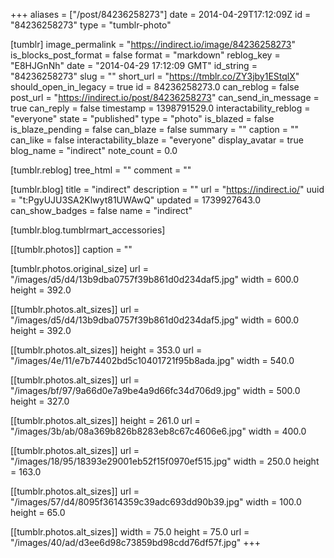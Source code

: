 +++
aliases = ["/post/84236258273"]
date = 2014-04-29T17:12:09Z
id = "84236258273"
type = "tumblr-photo"

[tumblr]
image_permalink = "https://indirect.io/image/84236258273"
is_blocks_post_format = false
format = "markdown"
reblog_key = "E8HJGnNh"
date = "2014-04-29 17:12:09 GMT"
id_string = "84236258273"
slug = ""
short_url = "https://tmblr.co/ZY3jby1EStqlX"
should_open_in_legacy = true
id = 84236258273.0
can_reblog = false
post_url = "https://indirect.io/post/84236258273"
can_send_in_message = true
can_reply = false
timestamp = 1398791529.0
interactability_reblog = "everyone"
state = "published"
type = "photo"
is_blazed = false
is_blaze_pending = false
can_blaze = false
summary = ""
caption = ""
can_like = false
interactability_blaze = "everyone"
display_avatar = true
blog_name = "indirect"
note_count = 0.0

[tumblr.reblog]
tree_html = ""
comment = ""

[tumblr.blog]
title = "indirect"
description = ""
url = "https://indirect.io/"
uuid = "t:PgyUJU3SA2Klwyt81UWAwQ"
updated = 1739927643.0
can_show_badges = false
name = "indirect"

[tumblr.blog.tumblrmart_accessories]

[[tumblr.photos]]
caption = ""

[tumblr.photos.original_size]
url = "/images/d5/d4/13b9dba0757f39b861d0d234daf5.jpg"
width = 600.0
height = 392.0

[[tumblr.photos.alt_sizes]]
url = "/images/d5/d4/13b9dba0757f39b861d0d234daf5.jpg"
width = 600.0
height = 392.0

[[tumblr.photos.alt_sizes]]
height = 353.0
url = "/images/4e/11/e7b74402bd5c10401721f95b8ada.jpg"
width = 540.0

[[tumblr.photos.alt_sizes]]
url = "/images/bf/97/9a66d0e7a9be4a9d66fc34d706d9.jpg"
width = 500.0
height = 327.0

[[tumblr.photos.alt_sizes]]
height = 261.0
url = "/images/3b/ab/08a369b826b8283eb8c67c4606e6.jpg"
width = 400.0

[[tumblr.photos.alt_sizes]]
url = "/images/18/95/18393e29001eb52f15f0970ef515.jpg"
width = 250.0
height = 163.0

[[tumblr.photos.alt_sizes]]
url = "/images/57/d4/8095f3614359c39adc693dd90b39.jpg"
width = 100.0
height = 65.0

[[tumblr.photos.alt_sizes]]
width = 75.0
height = 75.0
url = "/images/40/ad/d3ee6d98c73859bd98cdd76df57f.jpg"
+++
